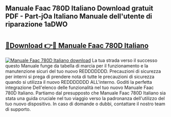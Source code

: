 ## Manuale Faac 780D Italiano Download gratuit PDF - Part-jOa Italiano Manuale dell'utente di riparazione 1aDWO

# <h2><a href="http://dfg6kj.blite.top/?on=Manuale+Faac+780D+Italiano">🔗Download 👉🔴 Manuale Faac 780D Italiano</a></h2>

[![Manuale Faac 780D Italiano download](https://i.imgur.com/lujVjoI.png)](http://dfg6kj.blite.top/?on=Manuale+Faac+780D+Italiano)
La tua strada verso il successo questo Manuale funge da tabella di marcia per il funzionamento e la manutenzione sicuri del tuo nuovo REDDDDDDD. Precauzioni di sicurezza per interni si prega di prendere nota di tutte le precauzioni di sicurezza quando si utilizza il nuovo REDDDDDDD ALL'interno. Goditi la perfetta integrazione Dell'elenco delle funzionalità nel tuo nuovo Manuale Faac 780D Italiano. Partiamo dal presupposto che Manuale Faac 780D Italiano sia stata una guida cruciale nel tuo viaggio verso la padronanza dell'utilizzo del tuo nuovo dispositivo. In caso di domande o dubbi, contattare il nostro team di supporto.
